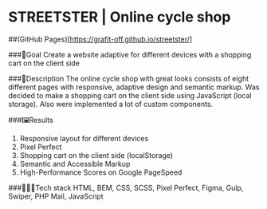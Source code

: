 # STREETSTER | Online cycle shop

##(GitHub Pages)[https://grafit-off.github.io/streetster/]

###🎯Goal
Create a website adaptive for different devices with a shopping cart on the client side

###📜Description
The online cycle shop with great looks consists of eight different pages with responsive, adaptive design and semantic markup. Was decided to make a shopping cart on the client side using JavaScript (local storage). Also were implemented a lot of custom components.

###🖼Results
1. Responsive layout for different devices
2. Pixel Perfect
3. Shopping cart on the client side (localStorage)
4. Semantic and Accessible Markup
5. High-Performance Scores on Google PageSpeed

###👨🏻‍💻Tech stack
HTML, BEM, CSS, SCSS, Pixel Perfect, Figma, Gulp, Swiper, PHP Mail, JavaScript
